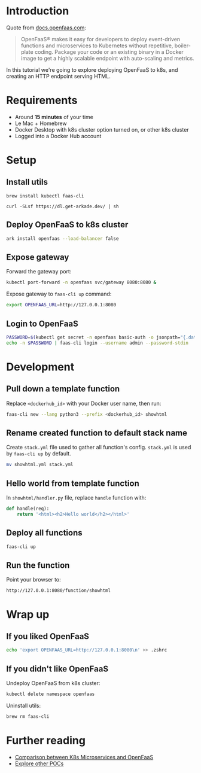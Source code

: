 # Introduction
Quote from [docs.openfaas.com](https://docs.openfaas.com/):
> OpenFaaS® makes it easy for developers to deploy event-driven functions and microservices to Kubernetes without repetitive, boiler-plate coding. Package your code or an existing binary in a Docker image to get a highly scalable endpoint with auto-scaling and metrics.

In this tutorial we're going to explore deploying OpenFaaS to k8s, and creating an HTTP endpoint serving HTML.

# Requirements
- Around **15 minutes** of your time
- Le Mac + Homebrew
- Docker Desktop with k8s cluster option turned on, or other k8s cluster
- Logged into a Docker Hub account

# Setup

## Install utils
```
brew install kubectl faas-cli

curl -SLsf https://dl.get-arkade.dev/ | sh
```

## Deploy OpenFaaS to k8s cluster
```sh
ark install openfaas --load-balancer false
```

## Expose gateway
Forward the gateway port:
```sh
kubectl port-forward -n openfaas svc/gateway 8080:8080 &
```

Expose gateway to `faas-cli up` command:
```sh
export OPENFAAS_URL=http://127.0.0.1:8080
```

## Login to OpenFaaS
```sh
PASSWORD=$(kubectl get secret -n openfaas basic-auth -o jsonpath="{.data.basic-auth-password}" | base64 --decode; echo)
echo -n $PASSWORD | faas-cli login --username admin --password-stdin
```

# Development

## Pull down a template function
Replace `<dockerhub_id>` with your Docker user name, then run:
```sh
faas-cli new --lang python3 --prefix <dockerhub_id> showhtml
```

## Rename created function to default stack name
Create `stack.yml` file used to gather all function's config.
`stack.yml` is used by `faas-cli up` by default.
```sh
mv showhtml.yml stack.yml
```

## Hello world from template function
In `showhtml/handler.py` file, replace `handle` function with:
```python
def handle(req):
    return '<html><h2>Hello world</h2></html>'
```

## Deploy all functions
```sh
faas-cli up
```

## Run the function
Point your browser to:
```
http://127.0.0.1:8080/function/showhtml
```

# Wrap up

## If you liked OpenFaaS
```sh
echo 'export OPENFAAS_URL=http://127.0.0.1:8080\n' >> .zshrc
```

## If you didn't like OpenFaaS
Undeploy OpenFaaS from k8s cluster:
```sh
kubectl delete namespace openfaas
```

Uninstall utils:
```sh
brew rm faas-cli
```

# Further reading
- [Comparison between K8s Microservices and OpenFaaS](https://github.com/ccfontes/openfaas-poc/blob/main/diff_microservices_openfaas.csv)
- [Explore other POCs](https://github.com/openfaas/workshop)

